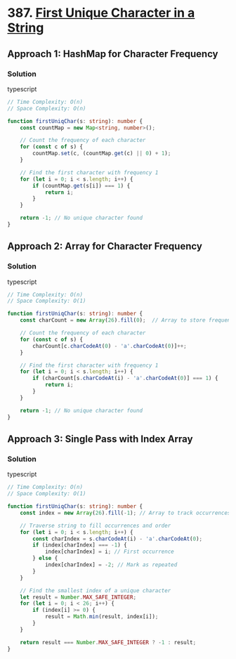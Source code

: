 # 387. [First Unique Character in a String](https://leetcode.com/problems/first-unique-character-in-a-string/)

## Approach 1: HashMap for Character Frequency

### Solution
typescript
```typescript
// Time Complexity: O(n)
// Space Complexity: O(n)

function firstUniqChar(s: string): number {
    const countMap = new Map<string, number>();

    // Count the frequency of each character
    for (const c of s) {
        countMap.set(c, (countMap.get(c) || 0) + 1);
    }

    // Find the first character with frequency 1
    for (let i = 0; i < s.length; i++) {
        if (countMap.get(s[i]) === 1) {
            return i;
        }
    }

    return -1; // No unique character found
}
```

## Approach 2: Array for Character Frequency

### Solution
typescript
```typescript
// Time Complexity: O(n)
// Space Complexity: O(1)

function firstUniqChar(s: string): number {
    const charCount = new Array(26).fill(0);  // Array to store frequency of each character

    // Count the frequency of each character
    for (const c of s) {
        charCount[c.charCodeAt(0) - 'a'.charCodeAt(0)]++;
    }

    // Find the first character with frequency 1
    for (let i = 0; i < s.length; i++) {
        if (charCount[s.charCodeAt(i) - 'a'.charCodeAt(0)] === 1) {
            return i;
        }
    }

    return -1; // No unique character found
}
```

## Approach 3: Single Pass with Index Array

### Solution
typescript
```typescript
// Time Complexity: O(n)
// Space Complexity: O(1)

function firstUniqChar(s: string): number {
    const index = new Array(26).fill(-1); // Array to track occurrences and order of characters

    // Traverse string to fill occurrences and order
    for (let i = 0; i < s.length; i++) {
        const charIndex = s.charCodeAt(i) - 'a'.charCodeAt(0);
        if (index[charIndex] === -1) {
            index[charIndex] = i; // First occurrence
        } else {
            index[charIndex] = -2; // Mark as repeated
        }
    }

    // Find the smallest index of a unique character
    let result = Number.MAX_SAFE_INTEGER;
    for (let i = 0; i < 26; i++) {
        if (index[i] >= 0) {
            result = Math.min(result, index[i]);
        }
    }

    return result === Number.MAX_SAFE_INTEGER ? -1 : result;
}
```

